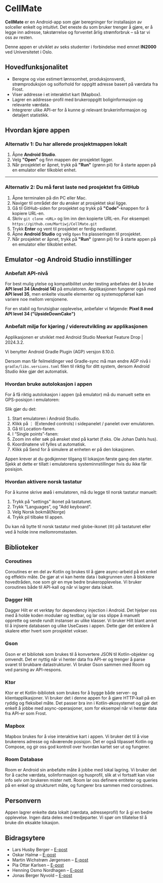 # CellMate

**CellMate** er en Android-app som gjør beregninger for installasjon av solceller enkelt og intuitivt. Det eneste du som bruker trenger å gjøre, er å legge inn adresse, takstørrelse og forventet årlig strømforbruk – så tar vi oss av resten.

Denne appen er utviklet av seks studenter i forbindelse med emnet **IN2000** ved Universitetet i Oslo.

## Hovedfunksjonalitet

- Beregne og vise estimert lønnsomhet, produksjonsverdi, strømproduksjon og solforhold for oppgitt adresse basert på værdata fra Frost.
- Viser addresse i et interaktivt kart (Mapbox). 
- Lagrer en addresse-profil med brukeroppgitt boliginformasjon og relevante værdata. 
- Integrerer ulike API-er for å kunne gi relevant brukerinformasjon og detaljert statistikk. 

## Hvordan kjøre appen

### Alternativ 1: Du har allerede prosjektmappen lokalt

1. Åpne **Android Studio**.
2. Velg **"Open"** og finn mappen der prosjektet ligger.
3. Når prosjektet er åpnet, trykk på **"Run"** (grønn pil) for å starte appen på en emulator eller tilkoblet enhet.

---

### Alternativ 2: Du må først laste ned prosjektet fra GitHub

   1. Åpne terminalen på din PC eller Mac.
   2. Naviger til området der du ønsker at prosjektet skal ligge.
   3. Gå til GitHub-siden for prosjektet og trykk på **"Code"**-knappen for å kopiere URL-en.
   4. Skriv `git clone <URL>` og lim inn den kopierte URL-en. For eksempel:  
      `https://github.com/Martiwj/CellMate.git`
   5. Trykk **Enter** og vent til prosjektet er ferdig nedlastet.
   6. Åpne **Android Studio** og velg `Open` fra plasseringen til prosjektet.
   7. Når prosjektet er åpnet, trykk på **"Run"** (grønn pil) for å starte appen på en emulator eller tilkoblet enhet.

## Emulator -og Android Studio innstillinger

### Anbefalt API-nivå

For best mulig ytelse og kompatibilitet under testing anbefales det å bruke **API level 34 (Android 14)** på emulatoren. Applikasjonen fungerer også med **API level 35**, men enkelte visuelle elementer og systemoppførsel kan variere noe mellom versjonene.

For en stabil og forutsigbar opplevelse, anbefaler vi følgende: **Pixel 8 med API level 34 ("UpsideDownCake")**

### Anbefalt miljø for kjøring / videreutvikling av applikasjonen
Applikasjonen er utviklet med Android Studio Meerkat Feature Drop | 2024.3.2.

Vi benytter Android Gradle Plugin (AGP) versjon 8.10.0.

Dersom man får feilmeldinger ved Gradle-sync må man endre AGP nivå i `gradle/libs.versions.toml` filen til riktig for ditt system, dersom Android Studio ikke gjør det automatisk.

### Hvordan bruke autolokasjon i appen

For å få riktig autolokasjon i appen (på emulator) må du manuelt sette en GPS-posisjon i emulatoren:

Slik gjør du det:
1. Start emulatoren i Android Studio.
2. Klikk på ⋮ (Extended controls) i sidepanelet / panelet over emulatoren.
3. Gå til Location-fanen.
4. I “Single points”-fanen:
5. Zoom inn eller søk på ønsket sted på kartet (f.eks. Ole Johan Dahls hus).
6. Koordinatene vil fylles ut automatisk.
7. Klikk på Send for å simulere at enheten er på den lokasjonen.
 
Appen krever at du godkjenner tilgang til lokasjon første gang den starter. Sjekk at dette er tillatt i emulatorens systeminnstillinger hvis du ikke får posisjon.

### Hvordan aktivere norsk tastatur

For å kunne skrive æøå i emulatoren, må du legge til norsk tastatur manuelt:
1. Trykk på "settings" ikonet på tastaturet.
2. Trykk “Languages”, og "Add keyboard".
3. Velg Norsk bokmål(Norge)
4. Trykk pil tilbake til appen.

Du kan nå bytte til norsk tastatur med globe-ikonet (🌐) på tastaturet eller ved å holde inne mellomromstasten.

## Biblioteker

### Coroutines

Coroutines er en del av Kotlin og brukes til å gjøre async-arbeid på en enkel og effektiv måte. De gjør at vi kan hente data i bakgrunnen uten å blokkere hovedtråden, noe som gir en mye bedre brukeropplevelse. Vi bruker coroutines både til API-kall og når vi lagrer data lokalt.

### Dagger Hilt

Dagger Hilt er et verktøy for dependency injection i Android. Det hjelper oss med å holde koden modulær og testbar, og lar oss slippe å manuelt opprette og sende rundt instanser av ulike klasser. Vi bruker Hilt blant annet til å injisere databasen og ulike UseCases i appen. Dette gjør det enklere å skalere etter hvert som prosjektet vokser.

### Gson

Gson er et bibliotek som brukes til å konvertere JSON til Kotlin-objekter og omvendt. Det er nyttig når vi henter data fra API-er og trenger å parse svaret til brukbare datastrukturer. Vi bruker Gson sammen med Room og ved parsing av API-respons.

### Ktor

Ktor er et Kotlin-bibliotek som brukes for å bygge både server- og klientapplikasjoner. Vi bruker det i denne appen for å gjøre HTTP-kall på en ryddig og fleksibel måte. Det passer bra inn i Kotlin-økosystemet og gjør det enkelt å jobbe med async-operasjoner, som for eksempel når vi henter data fra API-er som Frost.

### Mapbox

Mapbox brukes for å vise interaktive kart i appen. Vi bruker det til å vise brukerens adresse og nåværende posisjon. Det er også tilpasset Kotlin og Compose, og gir oss god kontroll over hvordan kartet ser ut og fungerer.

### Room Database

Room er Android sin anbefalte måte å jobbe med lokal lagring. Vi bruker det for å cache værdata, solinformasjon og husprofil, slik at vi fortsatt kan vise info selv om brukeren mister nett. Room lar oss definere entiteter og queries på en enkel og strukturert måte, og fungerer bra sammen med coroutines.

## Personvern

Appen lagrer enkelte data lokalt (værdata, adresseprofil) for å gi en bedre opplevelse. Ingen data deles med tredjeparter. Vi spør om tillatelse til å bruke din eksakte lokasjon.

## Bidragsytere

- Lars Husby Berger – [E-post](mailto:larhbe@uio.no)
- Oskar Halmø – [E-post](mailto:oskarhal@uio.no)
- Martin Wichstrøm Jørgensen – [E-post](mailto:martiwj@uio.no)
- Pia Ottar Karlsen – [E-post](mailto:piaoka@uio.no)
- Henning Osmo Nordhagen – [E-post](mailto:hennion@uio.no)
- Jonas Berger Nyvold – [E-post](mailto:jonasbny@uio.no)
